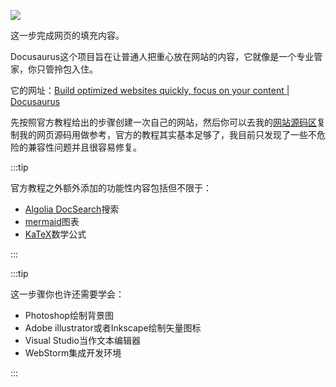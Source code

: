 ![](https://oss-cdn-main.draft.art/aiDraw/predict/output_hd/XcWayPfQF5Vriw7bwg5ue7gMa8gEhwcd-0.jpg)

这一步完成网页的填充内容。

Docusaurus这个项目旨在让普通人把重心放在网站的内容，它就像是一个专业管家，你只管拎包入住。

它的网址：[Build optimized websites quickly, focus on your content | Docusaurus](https://docusaurus.io/zh-CN/)

先按照官方教程给出的步骤创建一次自己的网站，然后你可以去我的[网站源码区](https://github.com/dgoeee/dgoeee.github.io)复制我的网页源码用做参考，官方的教程其实基本足够了，我目前只发现了一些不危险的兼容性问题并且很容易修复。

:::tip

官方教程之外额外添加的功能性内容包括但不限于：

- [Algolia DocSearch](https://docsearch.algolia.com/)搜索
- [mermaid](https://mermaid-js.github.io/mermaid/)图表
- [KaTeX](https://katex.org/)数学公式

:::

:::tip

这一步骤你也许还需要学会：

- Photoshop绘制背景图
- Adobe illustrator或者Inkscape绘制矢量图标
- Visual Studio当作文本编辑器
- WebStorm集成开发环境

:::
